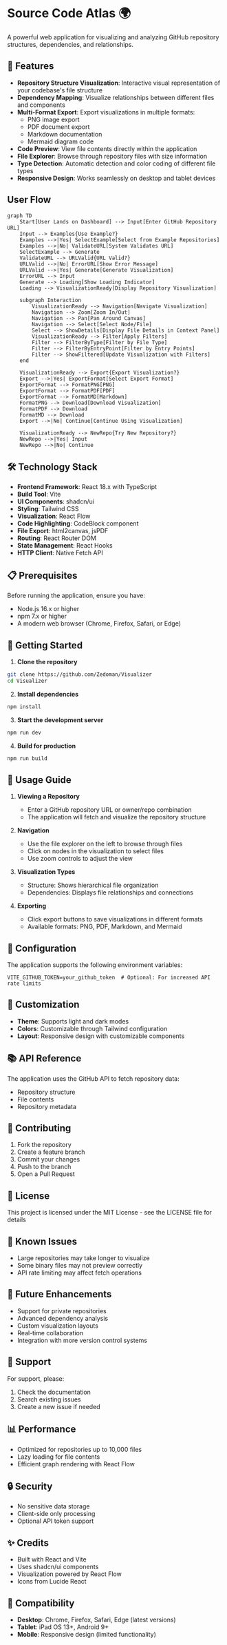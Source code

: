 # Source Code Atlas 🌍

A powerful web application for visualizing and analyzing GitHub repository structures, dependencies, and relationships.

## 🚀 Features

- **Repository Structure Visualization**: Interactive visual representation of your codebase's file structure
- **Dependency Mapping**: Visualize relationships between different files and components
- **Multi-Format Export**: Export visualizations in multiple formats:
  - PNG image export
  - PDF document export
  - Markdown documentation
  - Mermaid diagram code
- **Code Preview**: View file contents directly within the application
- **File Explorer**: Browse through repository files with size information
- **Type Detection**: Automatic detection and color coding of different file types
- **Responsive Design**: Works seamlessly on desktop and tablet devices

## User Flow

```mermaid
graph TD
    Start[User Lands on Dashboard] --> Input[Enter GitHub Repository URL]
    Input --> Examples{Use Example?}
    Examples -->|Yes| SelectExample[Select from Example Repositories]
    Examples -->|No| ValidateURL[System Validates URL]
    SelectExample --> Generate
    ValidateURL --> URLValid{URL Valid?}
    URLValid -->|No| ErrorURL[Show Error Message]
    URLValid -->|Yes| Generate[Generate Visualization]
    ErrorURL --> Input
    Generate --> Loading[Show Loading Indicator]
    Loading --> VisualizationReady[Display Repository Visualization]
    
    subgraph Interaction
        VisualizationReady --> Navigation[Navigate Visualization]
        Navigation --> Zoom[Zoom In/Out]
        Navigation --> Pan[Pan Around Canvas]
        Navigation --> Select[Select Node/File]
        Select --> ShowDetails[Display File Details in Context Panel]
        VisualizationReady --> Filter[Apply Filters]
        Filter --> FilterByType[Filter by File Type]
        Filter --> FilterByEntryPoint[Filter by Entry Points]
        Filter --> ShowFiltered[Update Visualization with Filters]
    end
    
    VisualizationReady --> Export{Export Visualization?}
    Export -->|Yes| ExportFormat[Select Export Format]
    ExportFormat --> FormatPNG[PNG]
    ExportFormat --> FormatPDF[PDF]
    ExportFormat --> FormatMD[Markdown]
    FormatPNG --> Download[Download Visualization]
    FormatPDF --> Download
    FormatMD --> Download
    Export -->|No| Continue[Continue Using Visualization]
    
    VisualizationReady --> NewRepo{Try New Repository?}
    NewRepo -->|Yes| Input
    NewRepo -->|No| Continue
```

## 🛠️ Technology Stack

- **Frontend Framework**: React 18.x with TypeScript
- **Build Tool**: Vite
- **UI Components**: shadcn/ui
- **Styling**: Tailwind CSS
- **Visualization**: React Flow
- **Code Highlighting**: CodeBlock component
- **File Export**: html2canvas, jsPDF
- **Routing**: React Router DOM
- **State Management**: React Hooks
- **HTTP Client**: Native Fetch API

## 📋 Prerequisites

Before running the application, ensure you have:

- Node.js 16.x or higher
- npm 7.x or higher
- A modern web browser (Chrome, Firefox, Safari, or Edge)

## 🚀 Getting Started

1. **Clone the repository**
```bash
git clone https://github.com/Zedoman/Visualizer
cd Visualizer
```

2. **Install dependencies**
```bash
npm install
```

3. **Start the development server**
```bash
npm run dev
```

4. **Build for production**
```bash
npm run build
```

## 📖 Usage Guide

1. **Viewing a Repository**
   - Enter a GitHub repository URL or owner/repo combination
   - The application will fetch and visualize the repository structure

2. **Navigation**
   - Use the file explorer on the left to browse through files
   - Click on nodes in the visualization to select files
   - Use zoom controls to adjust the view

3. **Visualization Types**
   - Structure: Shows hierarchical file organization
   - Dependencies: Displays file relationships and connections

4. **Exporting**
   - Click export buttons to save visualizations in different formats
   - Available formats: PNG, PDF, Markdown, and Mermaid

## 🔧 Configuration

The application supports the following environment variables:

```env
VITE_GITHUB_TOKEN=your_github_token  # Optional: For increased API rate limits
```

## 🎨 Customization

- **Theme**: Supports light and dark modes
- **Colors**: Customizable through Tailwind configuration
- **Layout**: Responsive design with customizable components

## 📚 API Reference

The application uses the GitHub API to fetch repository data:
- Repository structure
- File contents
- Repository metadata

## 🤝 Contributing

1. Fork the repository
2. Create a feature branch
3. Commit your changes
4. Push to the branch
5. Open a Pull Request

## 📄 License

This project is licensed under the MIT License - see the LICENSE file for details

## 🐛 Known Issues

- Large repositories may take longer to visualize
- Some binary files may not preview correctly
- API rate limiting may affect fetch operations

## 🔮 Future Enhancements

- Support for private repositories
- Advanced dependency analysis
- Custom visualization layouts
- Real-time collaboration
- Integration with more version control systems

## 🤝 Support

For support, please:
1. Check the documentation
2. Search existing issues
3. Create a new issue if needed

## 📊 Performance

- Optimized for repositories up to 10,000 files
- Lazy loading for file contents
- Efficient graph rendering with React Flow

## 🔒 Security

- No sensitive data storage
- Client-side only processing
- Optional API token support

## ✨ Credits

- Built with React and Vite
- Uses shadcn/ui components
- Visualization powered by React Flow
- Icons from Lucide React

## 📱 Compatibility

- **Desktop**: Chrome, Firefox, Safari, Edge (latest versions)
- **Tablet**: iPad OS 13+, Android 9+
- **Mobile**: Responsive design (limited functionality)
